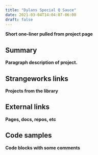```yaml
---
title: "Dylans Special Q Sauce"
date: 2021-03-04T14:04:07-06:00
draft: false
---
```


**Short one-liner pulled from project page**

## Summary
**Paragraph description of project.**

## Strangeworks links
**Projects from the library**

## External links
**Pages, docs, repos, etc**

## Code samples
**Code blocks with some comments**